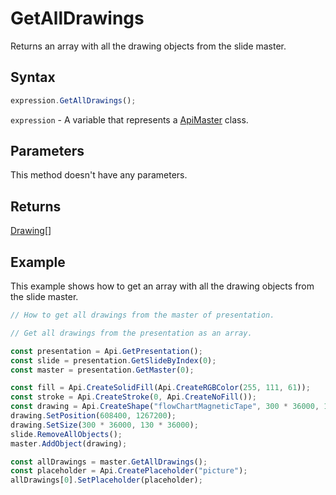 # GetAllDrawings

Returns an array with all the drawing objects from the slide master.

## Syntax

```javascript
expression.GetAllDrawings();
```

`expression` - A variable that represents a [ApiMaster](../ApiMaster.md) class.

## Parameters

This method doesn't have any parameters.

## Returns

[Drawing](../../Enumeration/Drawing.md)[]

## Example

This example shows how to get an array with all the drawing objects from the slide master.

```javascript editor-pptx
// How to get all drawings from the master of presentation.

// Get all drawings from the presentation as an array.

const presentation = Api.GetPresentation();
const slide = presentation.GetSlideByIndex(0);
const master = presentation.GetMaster(0);

const fill = Api.CreateSolidFill(Api.CreateRGBColor(255, 111, 61));
const stroke = Api.CreateStroke(0, Api.CreateNoFill());
const drawing = Api.CreateShape("flowChartMagneticTape", 300 * 36000, 130 * 36000, fill, stroke);
drawing.SetPosition(608400, 1267200);
drawing.SetSize(300 * 36000, 130 * 36000);
slide.RemoveAllObjects();
master.AddObject(drawing);

const allDrawings = master.GetAllDrawings();
const placeholder = Api.CreatePlaceholder("picture");
allDrawings[0].SetPlaceholder(placeholder);

```
